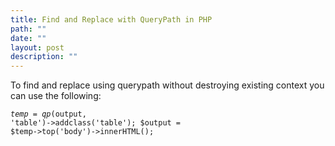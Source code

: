 ```yaml
---
title: Find and Replace with QueryPath in PHP
path: ""
date: ""
layout: post
description: ""
---
```

To find and replace using querypath without destroying existing context you can use the following:

<code>$temp = qp($output, 'table')->addclass('table');
$output = $temp->top('body')->innerHTML();</code>
